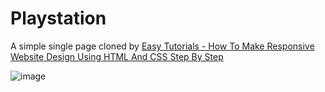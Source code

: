 # Playstation
A simple single page cloned by [Easy Tutorials - How To Make Responsive Website Design Using HTML And CSS Step By Step](https://www.youtube.com/watch?v=lAOkx2yZESY)

![image](https://user-images.githubusercontent.com/46378210/148707472-19e3ca65-3a06-4882-940f-d491378641b9.png)
